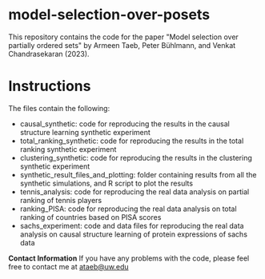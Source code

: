 # model-selection-over-posets

This repository contains the code for the paper "Model selection over partially ordered sets" by Armeen Taeb, Peter Bühlmann, and Venkat Chandrasekaran (2023).

# Instructions

The files contain the following:
- causal_synthetic: code for reproducing the results in the causal structure learning synthetic experiment
- total_ranking_synthetic: code for reproducing the results in the total ranking synthetic experiment
- clustering_synthetic: code for reproducing the results in the clustering synthetic experiment
- synthetic_result_files_and_plotting: folder containing results from all the synthetic simulations, and R script to plot the results
- tennis_analysis: code for reproducing the real data analysis on partial ranking of tennis players
- ranking_PISA: code for reproducing the real data analysis on total ranking of countries based on PISA scores
- sachs_experiment: code and data files for reproducing the real data analysis on causal structure learning of protein expressions of sachs data

**Contact Information**
If you have any problems with the code, please feel free to contact me at ataeb@uw.edu

